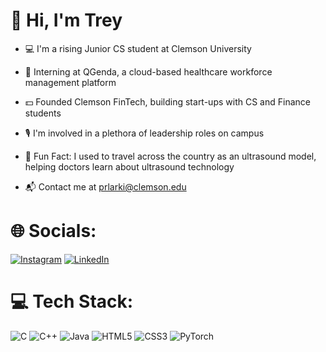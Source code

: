 # 👋 Hi, I'm Trey  
 - 💻 I'm a rising Junior CS student at Clemson University 

 - 🔬 Interning at QGenda, a cloud-based healthcare workforce management platform 
 
 - 💵 Founded Clemson FinTech, building start-ups with CS and Finance students 
 
 - 🎙️ I'm involved in a plethora of leadership roles on campus
 
 - 🩻 Fun Fact: I used to travel across the country as an ultrasound model, helping doctors learn about ultrasound technology
 
 - 📬 Contact me at prlarki@clemson.edu


# 🌐 Socials:
[![Instagram](https://img.shields.io/badge/Instagram-%23E4405F.svg?logo=Instagram&logoColor=white)](https://instagram.com/trey.larkins) [![LinkedIn](https://img.shields.io/badge/LinkedIn-%230077B5.svg?logo=linkedin&logoColor=white)](https://linkedin.com/in/treylarkins) 

# 💻 Tech Stack:
![C](https://img.shields.io/badge/c-%2300599C.svg?style=for-the-badge&logo=c&logoColor=white) ![C++](https://img.shields.io/badge/c++-%2300599C.svg?style=for-the-badge&logo=c%2B%2B&logoColor=white) ![Java](https://img.shields.io/badge/java-%23ED8B00.svg?style=for-the-badge&logo=openjdk&logoColor=white) ![HTML5](https://img.shields.io/badge/html5-%23E34F26.svg?style=for-the-badge&logo=html5&logoColor=white) ![CSS3](https://img.shields.io/badge/css3-%231572B6.svg?style=for-the-badge&logo=css3&logoColor=white)  ![PyTorch](https://img.shields.io/badge/PyTorch-%23EE4C2C.svg?style=for-the-badge&logo=PyTorch&logoColor=white)
